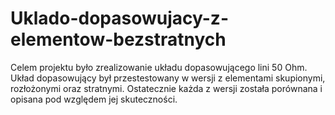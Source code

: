 # Uklado-dopasowujacy-z-elementow-bezstratnych
Celem projektu było zrealizowanie układu dopasowującego lini 50 Ohm. Układ dopasowujący był przestestowany w wersji z elementami skupionymi, rozłożonymi oraz stratnymi. Ostatecznie każda z wersji została porównana i opisana pod względem jej skuteczności.
